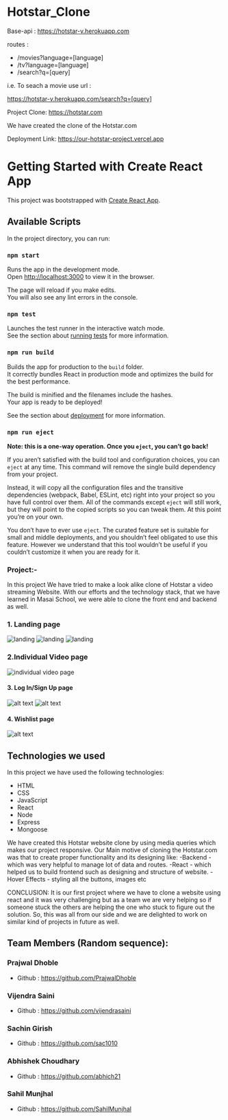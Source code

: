 <!-- # Hotstar-Clone

Backend : 

Base-api : https://hotstar-v.herokuapp.com

routes : 
<ul>
    <li>/movies?language=[language]</li>
    <li>/tv?language=[language]</li>
    <li>/search?q=[query] </li>
</ul>
i.e.
To seach a movie use url :

https://hotstar-v.herokuapp.com/search?q=[query]

query : RRR | PUSHPA | 83  -->
# Hotstar_Clone

Base-api : https://hotstar-v.herokuapp.com

routes : 
<ul>
    <li>/movies?language=[language]</li>
    <li>/tv?language=[language]</li>
    <li>/search?q=[query] </li>
</ul>
i.e.
To seach a movie use url :

https://hotstar-v.herokuapp.com/search?q=[query]


Project Clone: https://hotstar.com

We have created the clone of the Hotstar.com

Deployment Link: https://our-hotstar-project.vercel.app

# Getting Started with Create React App

This project was bootstrapped with [Create React App](https://github.com/facebook/create-react-app).

## Available Scripts

In the project directory, you can run:

### `npm start`

Runs the app in the development mode.\
Open [http://localhost:3000](http://localhost:3000) to view it in the browser.

The page will reload if you make edits.\
You will also see any lint errors in the console.

### `npm test`

Launches the test runner in the interactive watch mode.\
See the section about [running tests](https://facebook.github.io/create-react-app/docs/running-tests) for more information.

### `npm run build`

Builds the app for production to the `build` folder.\
It correctly bundles React in production mode and optimizes the build for the best performance.

The build is minified and the filenames include the hashes.\
Your app is ready to be deployed!

See the section about [deployment](https://facebook.github.io/create-react-app/docs/deployment) for more information.

### `npm run eject`

**Note: this is a one-way operation. Once you `eject`, you can’t go back!**

If you aren’t satisfied with the build tool and configuration choices, you can `eject` at any time. This command will remove the single build dependency from your project.

Instead, it will copy all the configuration files and the transitive dependencies (webpack, Babel, ESLint, etc) right into your project so you have full control over them. All of the commands except `eject` will still work, but they will point to the copied scripts so you can tweak them. At this point you’re on your own.

You don’t have to ever use `eject`. The curated feature set is suitable for small and middle deployments, and you shouldn’t feel obligated to use this feature. However we understand that this tool wouldn’t be useful if you couldn’t customize it when you are ready for it.

### Project:-
In this project We have tried to make a look alike clone of Hotstar a video streaming Website. With our efforts and the technology stack, that we have learned in Masai School, we were able to clone the front end and backend as well.

### 1. Landing page
![landing](https://github.com/abhich21/Hotstar-Clone/blob/main/Screenshots/lanhot.png)
![landing](https://github.com/abhich21/Hotstar-Clone/blob/main/Screenshots/Screenshot%20(2182).png)
![landing](https://github.com/abhich21/Hotstar-Clone/blob/main/Screenshots/Screenshot%20(613).png)


### 2.Individual Video page
![individual video page](https://github.com/abhich21/Hotstar-Clone/blob/main/Screenshots/Screenshot%20(615).png)


#### 3. Log In/Sign Up page
![alt text](https://github.com/abhich/Hotstar-Clone/blob/main/Screenshots/?raw=true)
![alt text](https://github.com/abhich/Hotstar-Cloneb/main/Screenshots/?raw=true)


#### 4. Wishlist page
![alt text](https://github.com/RishabhTG209/KOOVS_Clone/blob/main/Screenshots/?raw=true)



## Technologies we used

In this project we have used the following technologies:

- HTML
- CSS
- JavaScript
- React
- Node
- Express
- Mongoose

We have created this Hotstar website clone by using media queries which makes our project responsive.
Our Main motive of cloning the Hotstar.com was that to create proper functionality and its designing like:
  -Backend - which was very helpful to manage lot of data and routes.
  -React - which helped us to build frontend such as designing and structure of website.
  -Hover Effects - styling all the buttons, images etc


CONCLUSION:
It is our first project where we have to clone a website using react and it was very challenging but as a team we are very helping so if someone stuck the others are helping the one who stuck to figure out the solution.
So, this was all from our side and we are delighted to work on similar kind of projects in future as well.

## Team Members (Random sequence):

### Prajwal Dhoble
- Github : https://github.com/PrajwalDhoble

### Vijendra Saini
- Github :  https://github.com/vijendrasaini

### Sachin Girish
- Github : https://github.com/sac1010

### Abhishek Choudhary
- Github : https://github.com/abhich21

### Sahil Munjhal
- Github : https://github.com/SahilMunjhal
 
